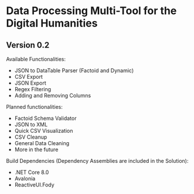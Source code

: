 # Data Processing Multi-Tool for the Digital Humanities 
## Version 0.2

Available Functionalities:
- JSON to DataTable Parser (Factoid and Dynamic)
- CSV Export
- JSON Export
- Regex Filtering
- Adding and Removing Columns

Planned functionalities:
- Factoid Schema Validator
- JSON to XML
- Quick CSV Visualization
- CSV Cleanup
- General Data Cleaning 
- More in the future

Build Dependencies (Dependency Assemblies are included in the Solution):
- .NET Core 8.0
- Avalonia
- ReactiveUI.Fody



